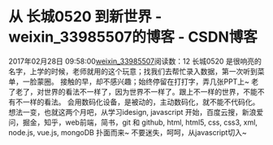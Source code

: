 # 从 长城0520 到新世界 - weixin_33985507的博客 - CSDN博客
2017年02月28日 09:58:00[weixin_33985507](https://me.csdn.net/weixin_33985507)阅读数：12
长城0520 是很响亮的名字，上学的时候，老师就用的这个玩意；找我们去帮忙录入数据，第一次听到菜单，一脸蒙圈。
接触的早，却不感兴趣；始终停留在打打字，弄几张PPT上~
老了老了，对世界的看法不一样了，因为世界不一样了。跟上不一样的世界，不能不有不一样的看法。
会用数码化设备，是被动的，主动数码化，就不能不代码化。
想法一变，也就这两个月吧，从学习idesign, javascript 开始，百度云搜，新浪爱问，掘金，知乎，web前端，简书，git 和 github, html, html5, css, css3, xml, node.js, vue.js, mongoDB 扑面而来~
不要迷失，呵呵，从javascript切入~
